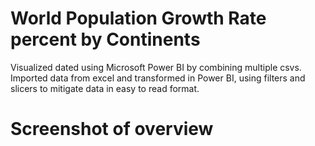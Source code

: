 # World Population Growth Rate percent by Continents

Visualized dated using Microsoft Power BI by combining multiple csvs.
Imported data from excel and transformed in Power BI, using filters and slicers to mitigate data in easy to read format. 

# Screenshot of overview 
